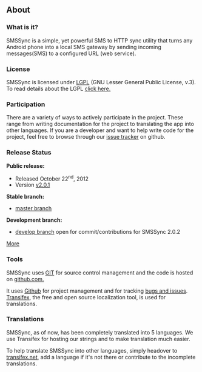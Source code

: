 <div class="container">
<!-- About SMSSync -->
<section id="about">
    <div class="page-header">
        <h1>About</h1>
    </div>
    <div class="row"><!--start row-->
        <div class="span4">
                <h3>What is it?</h3>
                <p>
                    SMSSync is a simple, yet powerful SMS to HTTP sync utility that turns any Android phone into a local SMS gateway by sending incoming messages(SMS) to a configured URL (web service).
                </p>
            </div>
            <div class="span4"> 
                <h3>License</h3>
                <p>
                SMSSync is licensed under <a href="http://www.gnu.org/licenses/lgpl-3.0.txt">LGPL</a> 
                (GNU Lesser General Public License, v.3). To read details about the 
                LGPL <a href="https://github.com/ushahidi/SMSSync/blob/master/LICENSE">click here.</a> 
                <!--TODO:// let this link to the license doc -->
                </p>
            </div> 
            <div class="span4"> 
                <h3>Participation</h3> 
                <p>There are a variety of ways to actively participate in the project. These range from writing documentation for the project to translating the app into other languages. If you are a developer and want to help write code for the project, feel free to browse through our <a href="https://github.com/ushahidi/SMSSync/issues/">issue tracker</a> on github.
                </p>
            </div>
        </div><!--end row-->
    </section>
    <section id="project-status">
        <div class="row"><!--start row-->
            <div class="span4">
                <h3>Release Status</h3>
                <p>
                    <strong>Public release:</strong>
                        <ul>
                            <li>Released October 22<sup>nd</sup>, 2012</li>
                            <li>Version <a href="https://github.com/ushahidi/SMSSync/zipball/v2.0.1">v2.0.1</a></li>
                        </ul>
                    <strong>Stable branch:</strong>
                        <ul>
                            <li>
                                <a href="https://github.com/ushahidi/SMSSync/tree/master">master branch</a>
                            </li>
                        </ul>
                    <strong>Development branch:</strong>
                        <ul>
                        <li>
                            <a href="https://github.com/ushahidi/SMSSync">develop branch</a> open for commit/contributions for SMSSync 2.0.2</li>
                        </ul>
                        <a href="releases">More</a>
                </p>
            </div>
            <div class="span4"> 
                <h3>Tools</h3>
                <p>
                    SMSSync uses <a href="http://git-scm.com/">GIT</a> for source control management and the code is hosted on <a href="https://github.com/ushahidi/SMSSync/">github.com.</a> 
                </p>
                <p>
                    It uses <a href="http://github.com">Github</a> for project management and for tracking 
                    <a href="https://github.com/ushahidi/SMSSync/issues/">bugs and issues</a>. <a href="https://www.transifex.net/projects/p/smssync/resource/stringsxml/">Transifex</a>, the free and open source localization tool, is used for translations.
                </p>
            </div>
            <div class="span4"> 
                <h3>Translations</h3>
                <p>
                    SMSSync, as of now, has been completely translated into 5 languages. We use Transifex for hosting our strings and to make translation much easier. 
                    <p>To help translate SMSSync into other languages, simply headover to 
                    <a href="https://www.transifex.net/projects/p/smssync/resource/stringsxml/">transifex.net</a>, 
                    add a language if it's not there or contribute to the incomplete translations.
                </p>            
            </div> 
        </div><!--end row-->
    </section>
</div>
